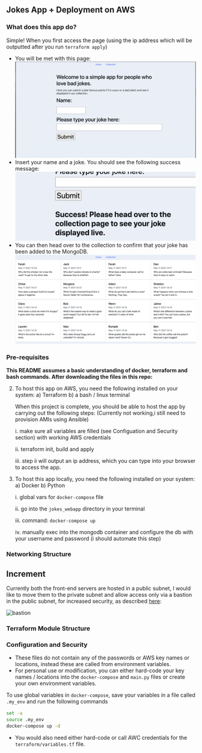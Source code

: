 ## Jokes App + Deployment on AWS 

### What does this app do? 
Simple! When you first access the page (using the ip address which will be outputted after you run `terraform apply`)
- You will be met with this page:
![home](./images/Homepage.png)
- Insert your name and a joke. You should see the following success message:
![success](./images/Success.png)
- You can then head over to the collection to confirm that your joke has been added to the MongoDB. 
![collection](./images/Collection.png)

### Pre-requisites 
**This README assumes a basic understanding of docker, terraform and bash commands. After downloading the files in this repo:**

2. To host this app on AWS, you need the following installed on your system:
    a) Terraform 
    b) a bash / linux terminal 

    When this project is complete, you should be able to host the app by carrying out the following steps: (Currently not working,i still need to provision AMIs using Ansible) 

    i. make sure all variables are filled (see Configuation and Security section) with working AWS credentials 

    ii. terraform init, build and apply 

    iii. step ii will output an ip address, which you can type into your browser to access the app. 

3. To host this app locally, you need the following installed on your system:
    a) Docker 
    b) Python 

    i. global vars for `docker-compose` file

    ii. go into the `jokes_webapp` directory in your terminal
    
    iii. command: `docker-compose up` 
    
    iv. manually exec into the mongodb container and configure the db with your username and password (i should automate this step)
    

### Networking Structure 
## Increment 
Currently both the front-end servers are hosted in a public subnet, I would like to move them to the private subnet and allow access only via a bastion in the public subnet, for increased security, as described [here](https://developer.ibm.com/articles/secure-vpc-access-with-a-bastion-host-and-terraform/): 

![bastion]()

### Terraform Module Structure

### Configuration and Security 
- These files do not contain any of the passwords or AWS key names or locations, instead these are called from environment variables. 
- For personal use or modification, you can either hard-code your key names / locations into the `docker-compose` and `main.py` files or create your own environment variables. 

To use global variables in `docker-compose`, save your variables in a file called `.my_env` and run the following commands 

```bash
set -a
source .my_env
docker-compose up -d
```

- You would also need either hard-code or call AWC credentials for the  `terraform/variables.tf` file.
